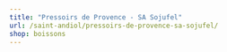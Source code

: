 ```yaml
---
title: "Pressoirs de Provence - SA Sojufel"
url: /saint-andiol/pressoirs-de-provence-sa-sojufel/
shop: boissons
---
```

